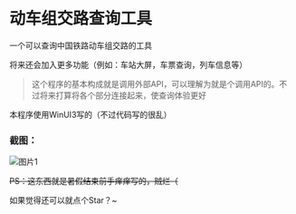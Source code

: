 # 动车组交路查询工具

一个可以查询中国铁路动车组交路的工具

将来还会加入更多功能（例如：车站大屏，车票查询，列车信息等）

> 这个程序的基本构成就是调用外部API，可以理解为就是个调用API的。不过将来打算将各个部分连接起来，使查询体验更好

本程序使用WinUI3写的（不过代码写的很乱）

### 截图：

![图片1](https://github.com/user-attachments/assets/a5cf236c-563f-479a-bc4c-40e9bbc43501)

~~PS：这东西就是暑假结束前手痒痒写的，贼烂（~~

如果觉得还可以就点个Star？~

